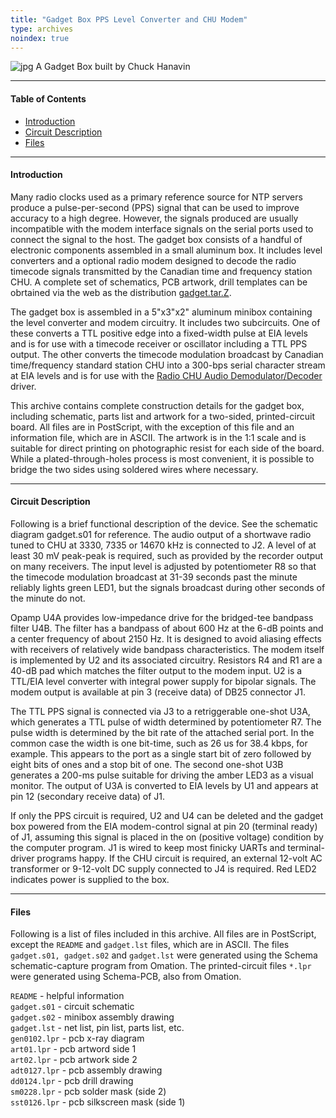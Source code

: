```yaml
---
title: "Gadget Box PPS Level Converter and CHU Modem"
type: archives
noindex: true
---
```


![jpg](/archives/pic/gadget.jpg) A Gadget Box built by Chuck Hanavin

* * *

#### Table of Contents

*  [Introduction](/archives/4.1.0/gadget/#introduction)
*  [Circuit Description](/archives/4.1.0/gadget/#circuit-description)
*  [Files](/archives/4.1.0/gadget/#files)

* * *

#### Introduction

Many radio clocks used as a primary reference source for NTP servers produce a pulse-per-second (PPS) signal that can be used to improve accuracy to a high degree. However, the signals produced are usually incompatible with the modem interface signals on the serial ports used to connect the signal to the host. The gadget box consists of a handful of electronic components assembled in a small aluminum box. It includes level converters and a optional radio modem designed to decode the radio timecode signals transmitted by the Canadian time and frequency station CHU. A complete set of schematics, PCB artwork, drill templates can be obrtained via the web as the distribution [gadget.tar.Z](/reflib/software/gadget.tar.Z).

The gadget box is assembled in a 5"x3"x2" aluminum minibox containing the level converter and modem circuitry. It includes two subcircuits. One of these converts a TTL positive edge into a fixed-width pulse at EIA levels and is for use with a timecode receiver or oscillator including a TTL PPS output. The other converts the timecode modulation broadcast by Canadian time/frequency standard station CHU into a 300-bps serial character stream at EIA levels and is for use with the [Radio CHU Audio Demodulator/Decoder](/archives/drivers/driver7/) driver.

This archive contains complete construction details for the gadget box, including schematic, parts list and artwork for a two-sided, printed-circuit board. All files are in PostScript, with the exception of this file and an information file, which are in ASCII. The artwork is in the 1:1 scale and is suitable for direct printing on photographic resist for each side of the board. While a plated-through-holes process is most convenient, it is possible to bridge the two sides using soldered wires where necessary.

* * *

#### Circuit Description

Following is a brief functional description of the device. See the schematic diagram gadget.s01 for reference. The audio output of a shortwave radio tuned to CHU at 3330, 7335 or 14670 kHz is connected to J2. A level of at least 30 mV peak-peak is required, such as provided by the recorder output on many receivers. The input level is adjusted by potentiometer R8 so that the timecode modulation broadcast at 31-39 seconds past the minute reliably lights green LED1, but the signals broadcast during other seconds of the minute do not.

Opamp U4A provides low-impedance drive for the bridged-tee bandpass filter U4B. The filter has a bandpass of about 600 Hz at the 6-dB points and a center frequency of about 2150 Hz. It is designed to avoid aliasing effects with receivers of relatively wide bandpass characteristics. The modem itself is implemented by U2 and its associated circuitry. Resistors R4 and R1 are a 40-dB pad which matches the filter output to the modem input. U2 is a TTL/EIA level converter with integral power supply for bipolar signals. The modem output is available at pin 3 (receive data) of DB25 connector J1.

The TTL PPS signal is connected via J3 to a retriggerable one-shot U3A, which generates a TTL pulse of width determined by potentiometer R7. The pulse width is determined by the bit rate of the attached serial port. In the common case the width is one bit-time, such as 26 us for 38.4 kbps, for example. This appears to the port as a single start bit of zero followed by eight bits of ones and a stop bit of one. The second one-shot U3B generates a 200-ms pulse suitable for driving the amber LED3 as a visual monitor. The output of U3A is converted to EIA levels by U1 and appears at pin 12 (secondary receive data) of J1.

If only the PPS circuit is required, U2 and U4 can be deleted and the gadget box powered from the EIA modem-control signal at pin 20 (terminal ready) of J1, assuming this signal is placed in the on (positive voltage) condition by the computer program. J1 is wired to keep most finicky UARTs and terminal-driver programs happy. If the CHU circuit is required, an external 12-volt AC transformer or 9-12-volt DC supply connected to J4 is required. Red LED2 indicates power is supplied to the box.

* * *

#### Files

Following is a list of files included in this archive. All files are in PostScript, except the <code>README</code> and <code>gadget.lst</code> files, which are in ASCII. The files <code>gadget.s01, gadget.s02</code> and <code>gadget.lst</code> were generated using the Schema schematic-capture program from Omation. The printed-circuit files <code>\*.lpr</code> were generated using Schema-PCB, also from Omation.

<code>README</code> - helpful information  
<code>gadget.s01</code> - circuit schematic  
<code>gadget.s02</code> - minibox assembly drawing  
<code>gadget.lst</code> - net list, pin list, parts list, etc.  
<code>gen0102.lpr</code> - pcb x-ray diagram  
<code>art01.lpr</code> - pcb artword side 1  
<code>art02.lpr</code> - pcb artwork side 2  
<code>adt0127.lpr</code> - pcb assembly drawing  
<code>dd0124.lpr</code> - pcb drill drawing  
<code>sm0228.lpr</code> - pcb solder mask (side 2)  
<code>sst0126.lpr</code> - pcb silkscreen mask (side 1)